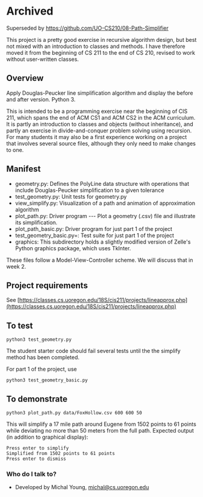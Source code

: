 # Archived

Superseded by https://github.com/UO-CS210/08-Path-Simplifier

This project is a pretty good exercise in recursive algorithm design, but
best not mixed with an introduction to classes and methods.  I have therefore
moved it from the beginning of CS 211 to the end of CS 210, revised
to work without user-written classes. 

## Overview

Apply Douglas-Peucker line simplification algorithm and display 
the before and after version. Python 3. 

This is intended to be a programming exercise near the beginning of 
CIS 211, which spans the end of ACM CS1 and ACM CS2 in the ACM 
curriculum.   It is partly an introduction to classes and objects (without inheritance), and partly an exercise in  divide-and-conquer 
problem solving using recursion.  For many students it may also be a first experience working on a project that involves several source files, although they only need to make changes to one. 

## Manifest

* geometry.py:  Defines the PolyLine data structure with operations
that include Douglas-Peucker simplification to a given tolerance
* test_geometry.py:  Unit tests for geometry.py
* view_simplify.py:  Visualization of a path and animation of
approximation algorithm
* plot_path.py:  Driver program --- Plot a geometry (.csv) file and
illustrate its simplification.
* plot_path_basic.py:  Driver program for just part 1 of the project
* test_geometry_basic.py=: Test suite for just part 1 of the project
* graphics:  This subdirectory holds a slightly modified version of Zelle's Python graphics package, which uses TkInter.  

These files follow a Model-View-Controller scheme.  We will discuss that in week 2. 

## Project requirements

See [https://classes.cs.uoregon.edu/18S/cis211/projects/lineapprox.php](https://classes.cs.uoregon.edu/18S/cis211/projects/lineapprox.php)

## To test

```python3 test_geometry.py```

The student starter code should fail several tests until the the simplify method has been completed.

For part 1 of the project, use 

```python3 test_geometry_basic.py```
 

## To demonstrate

```python3 plot_path.py data/FoxHollow.csv 600 600 50```

This will simplify a 17 mile path around Eugene from 1502 points
to 61 points while deviating no more than 50 meters from the full
path. Expected output (in addition to graphical display): 

```
Press enter to simplify
Simplified from 1502 points to 61 points
Press enter to dismiss
```


### Who do I talk to? ###

* Developed by Michal Young, michal@cs.uoregon.edu
